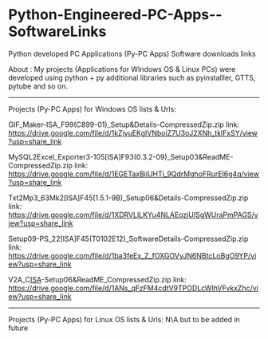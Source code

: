 # Python-Engineered-PC-Apps--SoftwareLinks
Python developed PC Applications (Py-PC Apps) Software downloads links

About :
My projects (Applications for WIndows OS & Linux PCs) were developed using python + py additional libraries such as pyinstalller, GTTS, pytube and so on.

-----------------------------------------------------------------------------------------------------------------------------------

Projects (Py-PC Apps) for Windows OS lists & Urls:

GIF_Maker-ISA_F99(C899-01)_Setup&Details-CompressedZip.zip link:
https://drive.google.com/file/d/1kZjyuEKgIVNboiZ7U3oJ2XNh_tklFxSY/view?usp=share_link

MySQL2Excel_Exporter3-105[ISA]F93(0.3.2-09)_Setup03&ReadME-CompressedZip.zip link: 
https://drive.google.com/file/d/1EGETaxBiiUHTi_9QdrMghoFRurEl6g4q/view?usp=share_link

Txt2Mp3_63Mk2[ISA]F45(1.5.1-9B)_Setup06&Details-CompressedZip.zip link:
https://drive.google.com/file/d/1XDRVLlLKYu4NLAEoziUISgWUraPmPAGS/view?usp=share_link

Setup09-PS_22[ISA]F45(T0102E12)_SoftwareDetails-CompressedZip.zip link:
https://drive.google.com/file/d/1ba3feEx_Z_fOXGOVyJN6NBtcLoBgO9YP/view?usp=share_link

V2A_C[ISA](F15E245-06)-Setup06&ReadME_CompressedZip.zip link:
https://drive.google.com/file/d/1ANs_qFzFM4cdtV9TPODLcWIhVFvkxZhc/view?usp=share_link

-----------------------------------------------------------------------------------------------------------------------------------
Projects (Py-PC Apps) for Linux OS lists & Urls: N\A but to be added in future
